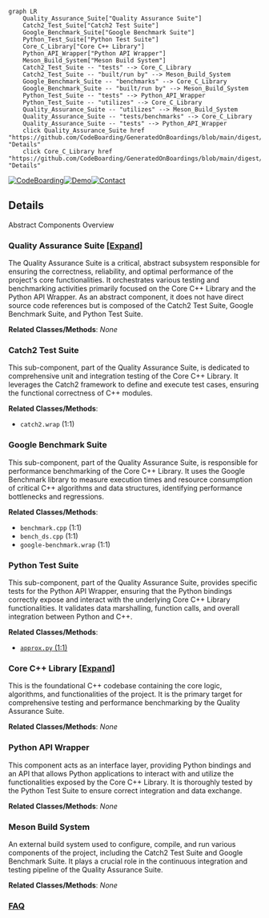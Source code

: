 ```mermaid
graph LR
    Quality_Assurance_Suite["Quality Assurance Suite"]
    Catch2_Test_Suite["Catch2 Test Suite"]
    Google_Benchmark_Suite["Google Benchmark Suite"]
    Python_Test_Suite["Python Test Suite"]
    Core_C_Library["Core C++ Library"]
    Python_API_Wrapper["Python API Wrapper"]
    Meson_Build_System["Meson Build System"]
    Catch2_Test_Suite -- "tests" --> Core_C_Library
    Catch2_Test_Suite -- "built/run by" --> Meson_Build_System
    Google_Benchmark_Suite -- "benchmarks" --> Core_C_Library
    Google_Benchmark_Suite -- "built/run by" --> Meson_Build_System
    Python_Test_Suite -- "tests" --> Python_API_Wrapper
    Python_Test_Suite -- "utilizes" --> Core_C_Library
    Quality_Assurance_Suite -- "utilizes" --> Meson_Build_System
    Quality_Assurance_Suite -- "tests/benchmarks" --> Core_C_Library
    Quality_Assurance_Suite -- "tests" --> Python_API_Wrapper
    click Quality_Assurance_Suite href "https://github.com/CodeBoarding/GeneratedOnBoardings/blob/main/digest/Quality_Assurance_Suite.md" "Details"
    click Core_C_Library href "https://github.com/CodeBoarding/GeneratedOnBoardings/blob/main/digest/Core_C_Library.md" "Details"
```

[![CodeBoarding](https://img.shields.io/badge/Generated%20by-CodeBoarding-9cf?style=flat-square)](https://github.com/CodeBoarding/CodeBoarding)[![Demo](https://img.shields.io/badge/Try%20our-Demo-blue?style=flat-square)](https://www.codeboarding.org/demo)[![Contact](https://img.shields.io/badge/Contact%20us%20-%20contact@codeboarding.org-lightgrey?style=flat-square)](mailto:contact@codeboarding.org)

## Details

Abstract Components Overview

### Quality Assurance Suite [[Expand]](./Quality_Assurance_Suite.md)
The Quality Assurance Suite is a critical, abstract subsystem responsible for ensuring the correctness, reliability, and optimal performance of the project's core functionalities. It orchestrates various testing and benchmarking activities primarily focused on the Core C++ Library and the Python API Wrapper. As an abstract component, it does not have direct source code references but is composed of the Catch2 Test Suite, Google Benchmark Suite, and Python Test Suite.


**Related Classes/Methods**: _None_

### Catch2 Test Suite
This sub-component, part of the Quality Assurance Suite, is dedicated to comprehensive unit and integration testing of the Core C++ Library. It leverages the Catch2 framework to define and execute test cases, ensuring the functional correctness of C++ modules.


**Related Classes/Methods**:

- `catch2.wrap` (1:1)


### Google Benchmark Suite
This sub-component, part of the Quality Assurance Suite, is responsible for performance benchmarking of the Core C++ Library. It uses the Google Benchmark library to measure execution times and resource consumption of critical C++ algorithms and data structures, identifying performance bottlenecks and regressions.


**Related Classes/Methods**:

- `benchmark.cpp` (1:1)
- `bench_ds.cpp` (1:1)
- `google-benchmark.wrap` (1:1)


### Python Test Suite
This sub-component, part of the Quality Assurance Suite, provides specific tests for the Python API Wrapper, ensuring that the Python bindings correctly expose and interact with the underlying Core C++ Library functionalities. It validates data marshalling, function calls, and overall integration between Python and C++.


**Related Classes/Methods**:

- <a href="https://github.com/VeryAmazed/digest/blob/main/tests/approximation/approx.py#L1-L1" target="_blank" rel="noopener noreferrer">`approx.py` (1:1)</a>


### Core C++ Library [[Expand]](./Core_C_Library.md)
This is the foundational C++ codebase containing the core logic, algorithms, and functionalities of the project. It is the primary target for comprehensive testing and performance benchmarking by the Quality Assurance Suite.


**Related Classes/Methods**: _None_

### Python API Wrapper
This component acts as an interface layer, providing Python bindings and an API that allows Python applications to interact with and utilize the functionalities exposed by the Core C++ Library. It is thoroughly tested by the Python Test Suite to ensure correct integration and data exchange.


**Related Classes/Methods**: _None_

### Meson Build System
An external build system used to configure, compile, and run various components of the project, including the Catch2 Test Suite and Google Benchmark Suite. It plays a crucial role in the continuous integration and testing pipeline of the Quality Assurance Suite.


**Related Classes/Methods**: _None_



### [FAQ](https://github.com/CodeBoarding/GeneratedOnBoardings/tree/main?tab=readme-ov-file#faq)
